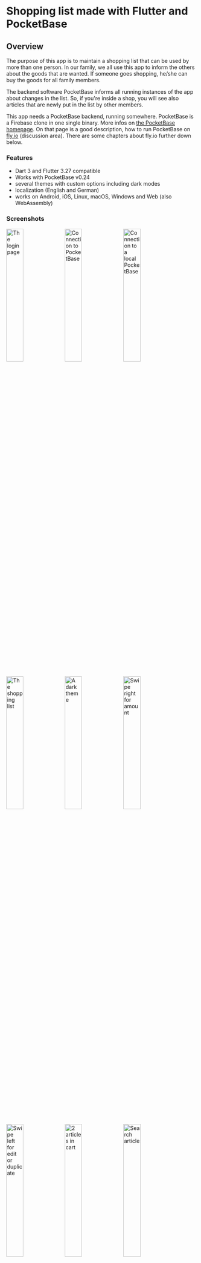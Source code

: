 # Shopping list made with Flutter and PocketBase

## Overview

The purpose of this app is to maintain a shopping list that can be used by more than one person.
In our family, we all use this app to inform the others about the goods that are wanted. If someone goes shopping,
he/she can buy the goods for all family members.

The backend software PocketBase informs all running instances of the app about changes in the
list. So, if you're inside a shop, you will see also articles that are newly put in the list by other members.

This app needs a PocketBase backend, running somewhere. PocketBase is a Firebase clone in one single binary.
More infos on [the PocketBase homepage](https://pocketbase.io). On that page is a good description, how to run PocketBase
on [fly.io](https://github.com/pocketbase/pocketbase/discussions/537) (discussion area). There are some chapters about fly.io further down below.

### Features

- Dart 3 and Flutter 3.27 compatible
- Works with PocketBase v0.24
- several themes with custom options including dark modes
- localization (English and German)
- works on Android, iOS, Linux, macOS, Windows and Web (also WebAssembly)

### Screenshots

<p float="left">
    <img src="./screenshots/login.png" title="The login page" width="30%" alt="The login page">
    <img src="./screenshots/connection_to_pb.png" title="Connection to PocketBase" width="30%" alt="Connection to PocketBase">
    <img src="./screenshots/connection_to_pb_local.png" title="Connection to a local PocketBase" width="30%" alt="Connection to a local PocketBase">
</p>
<p float="left">
    <img src="./screenshots/shoppinglist-1.png" title="The shopping list" width="30%" alt="The shopping list">
    <img src="./screenshots/dark_theme.png" title="A dark theme" width="30%" alt="A dark theme">
    <img src="./screenshots/shoppinglist-2.png" title="Swipe right for amount" width="30%" alt="Swipe right for amount">
</p>
<p float="left">
    <img src="./screenshots/shoppinglist-3.png" title="Swipe left for edit or duplicate" width="30%" alt="Swipe left for edit or duplicate">
    <img src="./screenshots/shoppinglist-4.png" title="2 articles in cart" width="30%" alt="2 articles in cart">
    <img src="./screenshots/search_article.png" title="Search article" width="30%" alt="Search article">
</p>
<p float="left">
    <img src="./screenshots/drawer_open.png" title="Open drawer" width="30%" alt="Open drawer">
    <img src="./screenshots/article_list.png" title="Article list" width="30%" alt="Article list">
    <img src="./screenshots/end_shopping.png" title="End shopping" width="30%" alt="End shopping">
</p>
<p float="left">
    <img src="./screenshots/logout.png" title="Logout" width="30%" alt="Logout">
</p>

### Here are some tips for the shopping list:

- you can mark an article as _inCart_ by double-clicking the article itself
- when you swipe the article to the right, a click on the plus or minus sign will change the quantity of that article
- when you swipe the article to the left, the article can be edited (pen symbol) and duplicated (copy symbol)
- a long press on the article will also open the edit dialog
- articles are grouped by shop and sorted alphabetically
- articles marked _inCart_ are placed at the end of the list to have a clearer view about what is left
- in the search dialog, a new article can be added by pressing the plus sign

When the server can't be reached, an icon is displayed in the app bar.
<p float="left">
    <img src="./screenshots/no_connection.png" title="No connection" width="50%" alt="No connection">
</p>


## Technical description

There is only one database table 'shoppinglist' that is used in this app. This table (or collection)
has the following fields that must be created beforehand:

- `active` : Bool
- `amount` : Number, Min=0, Max=100
- `inCart` : Bool
- `article` : Plain text, Min length=1, Max length=120, Nonempty, Unique
- `shop` : Plain text, Max length=80

> **Info**
>
> There is also a schema file in JSON format (`pb_schema.json`) that can be imported in PocketBase to
> create this collection.

When an article is marked _`active`_, it will be visible on the **shopping list**. Otherwise, the article will
show up in the **article list**.

## Get it working

### Install / deploy PocketBase

Proceed as follows:

1. deploy or install PocketBase (local is fine)
2. open the admin page of PocketBase (create PocketBase admin user on the fly)
3. import `pb_schema.json` to create the `shoppinglist` collection (via "Sync - Import Collection")
4. create users with email and password. Mark them as verified and give them a **NAME**. This name is visible in the app.
5. enter some data in the `shoppinglist` collection or do it later in the app

### Compile / run Shoppinglist

I assume, that Flutter is installed on your machine and that `flutter doctor` doesn't show errors 
for the platform you're using.

1. run `flutter gen-l10n` to compile the localization files
2. run **`flutter run`** to start the application
3. click on the settings icon to open the PocketBase connection dialog and enter the url of the PocketBase server (typically http://localhost:8090) 
4. to create i.e. an Android app, run **`flutter build apk`**. Please use a *real* ip-address and **not** localhost! (see also note below)
5. inside the app, login with email and password of a user that you created on the PocketBase admin page

That's it. Have fun and go shopping!

> **Important**
>
> If you run PocketBase locally and want to access it i.e. from the Android Emulator, you need to start
> PocketBase like this:
>
> `> pocketbase serve --http 0.0.0.0:8090`
>
> This ensures, that PocketBase will listen on all addresses. Furthermore, you need to set the 
> connection url with the correct ip-address of your host machine like `http://192.168.0.52:8090`. 
> The address depends on your network, and you should look it up with tools like `ip a`, 
> `ipconfig` or `ifconfig`.

### Command line parameter
There is one parameter that can be set via

    --dart-define="SHOPPINGLIST_HOST=http://localhost:8090"

When this parameter is set, it overrides the URL that is set via the UI. This makes it easy
to switch between different PocketBase instances while developing.

## Run a debug Web version with external host

If you want to run the app as a Web app, you have to use a commandline like this:

    > flutter run -d chrome

## Create release builds

To create a release build, run a command like these:

    > flutter build apk
    > flutter build ios
    > flutter build macos
    > flutter build web --wasm

## Using Visual Studio Code

In order to have the right environment variable when running or debugging the app in VSCode, you
have to create a launch configuration `.vscode/launch.json` and have a configuration like this:

    {
        "version": "0.2.0",
        "configurations": [
            {
                "name": "shoppinglist",
                "request": "launch",
                "type": "dart",
            },
            {
                "name": "shoppinglist local",
                "request": "launch",
                "type": "dart",
                "args": [
                    "--dart-define",
                    "SHOPPINGLIST_HOST=http://192.168.0.52:8090"
                ]
            },
            {
                "name": "shoppinglist LIVE",
                "request": "launch",
                "type": "dart",
                "args": [
                    "--dart-define",
                    "SHOPPINGLIST_HOST=https://YOUR-POCKETBASE-DOMAIN.com"
                ]
            },
        ]
    }

## Localization

The app uses the `Intl` package to maintain different localizations. Run the following command, if you change
the content of the `./lib/l10n/*.arb` files or if you are compiling the source for the first time:

    > flutter gen-l10n

This will update or create the files in `.dart_tool/flutter_gen/gen_l10n`.

## PocketBase running on fly.io

In the following chapters I show some useful commands to help you manage PocketBase on fly.io. 
I assume, that you're in the folder where the `Dockerfile` and the file `fly.toml` reside.

### Inspect container

If you want to look at the file system inside the container:

    > flyctl ssh console
    # ls -l /pb/pb_data

### Backup

Make a local backup of the database file:

    > flyctl ssh sftp get /pb/pb_data/data.db ./data.db

### Restore

Restore a database backup on fly.io:

    > flyctl ssh sftp shell
    >> put ./LOCAL-PATH-WITH-DB/data.db /pb/pb_data/data.db

After that, you should restart PocketBase, in order to use the restored database:

    > flyctl apps restart YOUR_APPLICATION_NAME

### Deploy a new PocketBase version

You have to update the `fly.toml` in respect of the PocketBase version (`PB_VERSION`). After doing that, run

    > flyctl deploy

Your database will not be affected and remains as it is. Check the fly dashboard for errors and messages.
